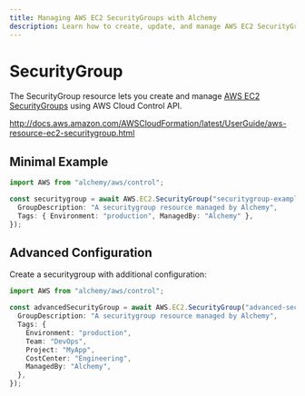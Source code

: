 ```yaml
---
title: Managing AWS EC2 SecurityGroups with Alchemy
description: Learn how to create, update, and manage AWS EC2 SecurityGroups using Alchemy Cloud Control.
---
```


# SecurityGroup

The SecurityGroup resource lets you create and manage [AWS EC2 SecurityGroups](https://docs.aws.amazon.com/ec2/latest/userguide/) using AWS Cloud Control API.

http://docs.aws.amazon.com/AWSCloudFormation/latest/UserGuide/aws-resource-ec2-securitygroup.html

## Minimal Example

```ts
import AWS from "alchemy/aws/control";

const securitygroup = await AWS.EC2.SecurityGroup("securitygroup-example", {
  GroupDescription: "A securitygroup resource managed by Alchemy",
  Tags: { Environment: "production", ManagedBy: "Alchemy" },
});
```

## Advanced Configuration

Create a securitygroup with additional configuration:

```ts
import AWS from "alchemy/aws/control";

const advancedSecurityGroup = await AWS.EC2.SecurityGroup("advanced-securitygroup", {
  GroupDescription: "A securitygroup resource managed by Alchemy",
  Tags: {
    Environment: "production",
    Team: "DevOps",
    Project: "MyApp",
    CostCenter: "Engineering",
    ManagedBy: "Alchemy",
  },
});
```

